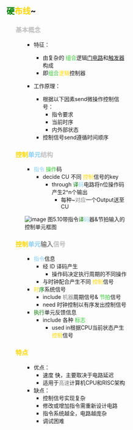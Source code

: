 <div style="float: left; width: 64%; padding: 1%;">

## <span style="color: green;">硬</span><span style="color: Gold;">布线</span>~ 

<ul>

###  <span style="color: silver;">基本概念

<ul>

- 特征：
  - 由复杂的 <span style="color: LimeGreen;">组合</span>逻辑<u>门电路</u>和<u>触发器</u>构成
  -  即<span style="color: LimeGreen;">组合</span><span style="color: Gold;">逻辑</span>控制器

- 工作原理：
  - 根据以下因素send微操作控制信号：
    - 指令要求
    - 当前时序
    - 内外部状态
  - 控制信号send遵循时间顺序
</ul>

###  <span style="color: silver;"> <span style="color: Gold;">控制</span><span style="color: LightSkyBlue;">单元</span>结构

<ul>

- <span style="color: LightSkyBlue;">指令</span> <span style="color: LimeGreen;">操作</span>码
  - decide CU 不同 <span style="color: Gold;">控制</span>信号的key
    - through <span style="color: green;">译</span><span style="color: LightSkyBlue;">码</span>电路将n位操作码产生2^n个输出
      - 每种~<span style="color: gray;">对应</span>一个Output送至CU

![image](https://bluejedis.github.io/picx-images-hosting/test/image.26ljcg4y79.webp) 
图5.10带指令<span style="color: green;">译</span><span style="color: LightSkyBlue;">码</span>器&节拍输入的控制单元框图  

</ul>

### <span style="color: silver;"> <span style="color: Gold;">控制</span><span style="color: LightSkyBlue;">单元</span><span style="color: gray;">输入</span>信号

<ul>

- <span style="color: LightSkyBlue;">指令</span>信息
  - 经 ID 译码产生
    - 操作码决定执行周期的不同操作
  - 与时钟配合产生不同 <span style="color: Gold;">控制</span>信号
-  <span style="color: Gold;">时</span><span style="color: green;">序</span>系统信号
   - include <span style="color: gray;">机器</span>周期信号& <span style="color: LimeGreen;">节拍</span>信号
   - need 时钟控制以有序发出控制信号
- <span style="color: green;">执行</span>单元反馈信息
  - include 各种 <span style="color: LimeGreen;">标志</span>
    - used in根据CPU当前状态产生 <span style="color: Gold;">控制</span>信号

</ul>

###   <span style="color: Gold;">特点

<ul>

- 优点：
  - 速度 <span style="color: black;">快</span>，主要取决于电路延迟
  - 适用于<span style="color: gray;">高速</span>计算机CPU和RISC架构
- 缺点：
  - 控制信号实现复杂
  - 修改或增加指令需重新设计电路
  - 指令系统越全，电路越庞杂
  - 调试困难
</ul>

</ul>
</div>
<div style="float: right; width: 26%; padding: 1%;">

</div>
<div style="clear: both;"></div>
